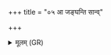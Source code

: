 +++
title = "०५ आ जङ्घन्ति सान्व्"

+++
<details><summary>मूलम् (GR)</summary>

आ जङ्घन्ति सान्व् एषां  
जघनाꣳ उप जिघ्नते ।  
अश्वाजनि त्र प्रचोदय-  
-अश्वान् समत्सु पादय ॥
</details>